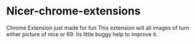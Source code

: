 # Nicer-chrome-extensions
Chrome Extension just made for fun
This extension will all images of turn either picture of nice or 69.
its little buggy help to improve it.
